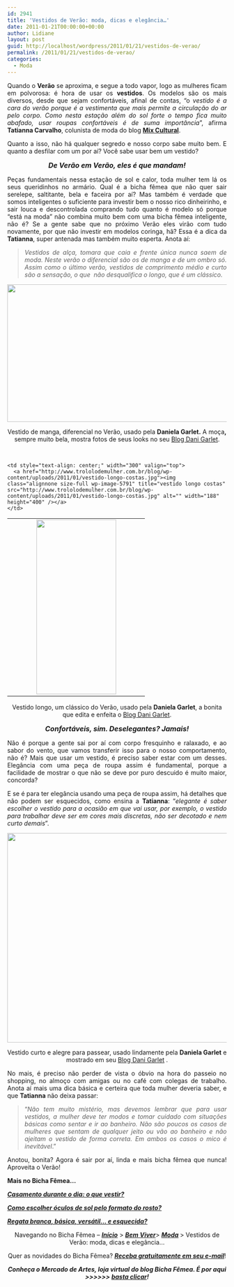 ```yaml
---
id: 2941
title: 'Vestidos de Verão: moda, dicas e elegância…'
date: 2011-01-21T00:00:00+00:00
author: Lidiane
layout: post
guid: http://localhost/wordpress/2011/01/21/vestidos-de-verao/
permalink: /2011/01/21/vestidos-de-verao/
categories:
  - Moda
---
```

<p style="text-align: justify;">
  Quando o <strong>Verão</strong> se aproxima, e segue a todo vapor, logo as mulheres ficam em polvorosa: é hora de usar os <strong>vestidos</strong>. Os modelos são os mais diversos, desde que sejam confortáveis, afinal de contas, “o<em> vestido é a cara do verão porque é a vestimenta que mais permite a circulação do ar pelo corpo. Como nesta estação além do sol forte o tempo fica muito abafado, usar roupas confortáveis é de suma importância</em>”, afirma <strong>Tatianna Carvalho</strong>, colunista de moda do blog <strong><a href="http://mixdeinformacao.blogspot.com/" target="_blank">Mix Cultural</a></strong>.
</p>

<p style="text-align: justify;">
  Quanto a isso, não há qualquer segredo e nosso corpo sabe muito bem. E quanto a desfilar com um por aí? Você sabe usar bem um vestido?
</p>

<!--more-->

<p style="text-align: center;">
  <strong><em><span style="font-size: medium;">De Verão em Verão, eles é que mandam!</span></em></strong>
</p>

<p style="text-align: justify;">
  Peças fundamentais nessa estação de sol e calor, toda mulher tem lá os seus queridinhos no armário. Qual é a bicha fêmea que não quer sair serelepe, saltitante, bela e faceira por aí? Mas também é verdade que somos inteligentes o suficiente para investir bem o nosso rico dinheirinho, e sair louca e descontrolada comprando tudo quanto é modelo só porque “está na moda” não combina muito bem com uma bicha fêmea inteligente, não é? Se a gente sabe que no próximo Verão eles virão com tudo novamente, por que não investir em modelos coringa, hã? Essa é a dica da <strong>Tatianna</strong>, super antenada mas também muito esperta. Anota aí:
</p>

<blockquote style="text-align: justify;">
  <p>
    <em>Vestidos de alça, tomara que caia e frente única nunca saem de moda. Neste verão o diferencial são os de manga e de um ombro só. Assim como o último verão, vestidos de comprimento médio e curto são a sensação, o que  não desqualifica o longo, que é um clássico.</em>
  </p>
</blockquote>

<p style="text-align: center;">
  <a href="http://www.trololodemulher.com.br/blog/wp-content/uploads/2011/01/vestido-de-manga-1.jpg"><img class="alignnone size-full wp-image-5789" title="vestido de manga 1" src="http://www.trololodemulher.com.br/blog/wp-content/uploads/2011/01/vestido-de-manga-1.jpg" alt="" width="560" height="315" /></a>
</p>

<p style="text-align: center;">
  Vestido de manga, diferencial no Verão, usado pela <strong>Daniela Garlet.</strong> A moça<strong>,</strong> sempre muito bela, mostra fotos de seus looks no seu <a href="http://www.danigarlet.com/" target="_blank">Blog Dani Garlet</a>.
</p>

 

<table border="0" cellspacing="0" cellpadding="0" width="600">
  <tr>
    <td style="text-align: center;" width="300" valign="top">
      <a href="http://www.trololodemulher.com.br/blog/wp-content/uploads/2011/01/vestido-longo.jpg"><img class="alignnone size-full wp-image-5790" title="vestido longo" src="http://www.trololodemulher.com.br/blog/wp-content/uploads/2011/01/vestido-longo.jpg" alt="" width="183" height="400" /></a>
    </td>
    
    <td style="text-align: center;" width="300" valign="top">
      <a href="http://www.trololodemulher.com.br/blog/wp-content/uploads/2011/01/vestido-longo-costas.jpg"><img class="alignnone size-full wp-image-5791" title="vestido longo costas" src="http://www.trololodemulher.com.br/blog/wp-content/uploads/2011/01/vestido-longo-costas.jpg" alt="" width="188" height="400" /></a>
    </td>
  </tr>
</table>

<p style="text-align: center;">
  Vestido longo, um clássico do Verão, usado pela <strong>Daniela Garlet</strong>, a bonita que edita e enfeita o <a href="http://www.danigarlet.com/" target="_blank">Blog Dani Garlet</a>.
</p>

<p style="text-align: center;">
  <strong><em><span style="font-size: medium;">Confortáveis, sim. Deselegantes? Jamais!</span></em></strong>
</p>

<p style="text-align: justify;">
  Não é porque a gente sai por aí com corpo fresquinho e ralaxado, e ao sabor do vento, que vamos transferir isso para o nosso comportamento, não é? Mais que usar um vestido, é preciso saber estar com um desses. Elegância com uma peça de roupa assim é fundamental, porque a facilidade de mostrar o que não se deve por puro descuido é muito maior, concorda?
</p>

<p style="text-align: justify;">
  E se é para ter elegância usando uma peça de roupa assim, há detalhes que não podem ser esquecidos, como ensina a <strong>Tatianna</strong>: “<em>elegante é saber escolher o vestido para a ocasião em que vai usar, por exemplo, o vestido para trabalhar deve ser em cores mais discretas, não ser decotado e nem curto demais</em>”.
</p>

<p style="text-align: center;">
  <a href="http://www.trololodemulher.com.br/blog/wp-content/uploads/2011/01/vestido-curto.jpg"><img class="alignnone size-full wp-image-5786" title="vestido curto" src="http://www.trololodemulher.com.br/blog/wp-content/uploads/2011/01/vestido-curto.jpg" alt="" width="640" height="480" /></a>
</p>

<p style="text-align: center;">
  Vestido curto e alegre para passear, usado lindamente pela <strong>Daniela Garlet</strong> e mostrado em seu <a href="http://www.danigarlet.com/" target="_blank">Blog Dani Garlet</a> .
</p>

<p style="text-align: justify;">
  No mais, é preciso não perder de vista o óbvio na hora do passeio no shopping, no almoço com amigas ou no café com colegas de trabalho. Anota aí mais uma dica básica e certeira que toda mulher deveria saber, e que <strong>Tatianna</strong> não deixa passar:
</p>

<blockquote style="text-align: justify;">
  <p>
    “<em>Não tem muito mistério, mas devemos lembrar que para usar vestidos, a mulher deve ter modos e tomar cuidado com situações básicas como sentar e ir ao banheiro. Não são poucos os casos de mulheres que sentam de qualquer jeito ou vão ao banheiro e não ajeitam o vestido de forma correta. Em ambos os casos o mico é inevitável</em>.”
  </p>
</blockquote>

<p style="text-align: justify;">
  Anotou, bonita? Agora é sair por aí, linda e mais bicha fêmea que nunca! Aproveita o Verão!
</p>

**Mais no Bicha Fêmea…**

**_[Casamento durante o dia: o que vestir?](http://www.trololodemulher.com.br/2010/07/23/casamento-dia-roupa/)_**

**_[Como escolher óculos de sol pelo formato do rosto?](http://www.trololodemulher.com.br/2009/10/25/como-escolher-oculos-de-sol/)_**

**_[Regata branca, básica, versátil… e esquecida?](http://www.trololodemulher.com.br/2009/02/27/regata-branca-basica/)_**

<p style="text-align: center;">
  Navegando no Bicha Fêmea – <strong><em><a href="http://www.trololodemulher.com.br/">Início</a></em></strong> > <a href="http://www.trololodemulher.com.br/bem-viver/"><strong><em>Bem Viver</em></strong></a>> <strong><em><a href="http://www.trololodemulher.com.br/category/do-corpo/moda/">Moda</a> </em></strong>> Vestidos de Verão: moda, dicas e elegância…
</p>

<p style="text-align: center;">
  Quer as novidades do Bicha Fêmea? <strong><em><a href="http://feedburner.google.com/fb/a/mailverify?uri=blogbichafemea&loc=pt_BR">Receba gratuitamente em seu e-mail</a></em></strong>!
</p>

<p style="text-align: center;">
  <strong><em>Conheça o Mercado de Artes, loja virtual do blog Bicha Fêmea. É por aqui >>>>>> </em><a href="http://www.trololodemulher.com.br/loja/"><em>basta clicar</em></a><em>!</em></strong>
</p>